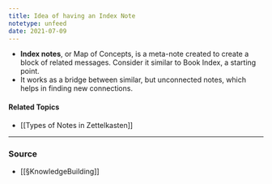 ```yaml
---
title: Idea of having an Index Note
notetype: unfeed
date: 2021-07-09
---
```

- **Index notes**, or Map of Concepts, is a meta-note created to create a block of related messages. Consider it similar to Book Index, a starting point. 
- It works as a bridge between similar, but unconnected notes, which helps in finding new connections.

#### Related Topics
- [[Types of Notes in Zettelkasten]]

--- 

### Source
- [[§KnowledgeBuilding]]